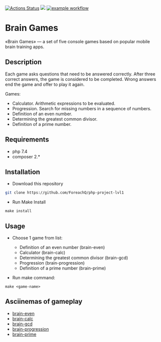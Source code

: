 [![Actions Status](https://github.com/ForeachQ/php-project-lvl1/workflows/hexlet-check/badge.svg)](https://github.com/ForeachQ/php-project-lvl1/actions/workflows/hexlet-check.yml)
<a href="https://codeclimate.com/github/codeclimate/codeclimate/maintainability"><img src="https://api.codeclimate.com/v1/badges/a99a88d28ad37a79dbf6/maintainability" /></a>
[![example workflow](https://github.com/ForeachQ/php-project-lvl1/actions/workflows/github-actions-check.yml/badge.svg)](https://github.com/ForeachQ/php-project-lvl1/actions/workflows/github-actions-check.yml)

# Brain Games
«Brain Games» — a set of five console games based on popular mobile brain training apps. 

## Description
Each game asks questions that need to be answered correctly. After three correct answers, the game is considered to be completed. Wrong answers end the game and offer to play it again.

Games:
- Calculator. Arithmetic expressions to be evaluated.
- Progression. Search for missing numbers in a sequence of numbers.
- Definition of an even number.
- Determining the greatest common divisor.
- Definition of a prime number.

## Requirements
- php 7.4
- composer 2.*

## Installation
- Download this repository
```bash
git clone https://github.com/ForeachQ/php-project-lvl1
```
- Run Make Install
```
make install
```

## Usage
- Choose 1 game from list:
  - Definition of an even number (brain-even)
  - Calculator (brain-calc)
  - Determining the greatest common divisor (brain-gcd)
  - Progression (brain-progression)
  - Definition of a prime number (brain-prime)

- Run make command:
```
make <game-name>
```
## Asciinemas of gameplay
- [brain-even](https://asciinema.org/a/463960)
- [brain-calc](https://asciinema.org/a/464242)
- [brain-gcd](https://asciinema.org/a/464244)
- [brain-progression](https://asciinema.org/a/464267)
- [brain-prime](https://asciinema.org/a/464278)
